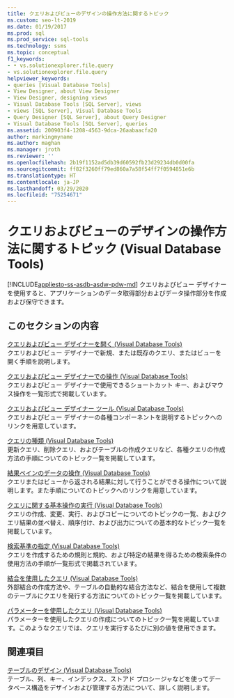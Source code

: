 ```yaml
---
title: クエリおよびビューのデザインの操作方法に関するトピック
ms.custom: seo-lt-2019
ms.date: 01/19/2017
ms.prod: sql
ms.prod_service: sql-tools
ms.technology: ssms
ms.topic: conceptual
f1_keywords:
- • vs.solutionexplorer.file.query
- vs.solutionexplorer.file.query
helpviewer_keywords:
- queries [Visual Database Tools]
- View Designer, about View Designer
- View Designer, designing views
- Visual Database Tools [SQL Server], views
- views [SQL Server], Visual Database Tools
- Query Designer [SQL Server], about Query Designer
- Visual Database Tools [SQL Server], queries
ms.assetid: 200903f4-1208-4563-9dca-26aabaacfa20
author: markingmyname
ms.author: maghan
ms.manager: jroth
ms.reviewer: ''
ms.openlocfilehash: 2b19f1152ad5db39d60592fb23d29234db0d00fa
ms.sourcegitcommit: ff82f3260ff79ed860a7a58f54ff7f0594851e6b
ms.translationtype: HT
ms.contentlocale: ja-JP
ms.lasthandoff: 03/29/2020
ms.locfileid: "75254671"
---
```

# <a name="design-queries-and-views-how-to-topics-visual-database-tools"></a>クエリおよびビューのデザインの操作方法に関するトピック (Visual Database Tools)
[!INCLUDE[appliesto-ss-asdb-asdw-pdw-md](../../includes/appliesto-ss-asdb-asdw-pdw-md.md)]
クエリおよびビュー デザイナーを使用すると、アプリケーションのデータ取得部分およびデータ操作部分を作成および保守できます。  
  
## <a name="in-this-section"></a>このセクションの内容  
[クエリおよびビュー デザイナーを開く (Visual Database Tools)](../../ssms/visual-db-tools/open-the-query-and-view-designer-visual-database-tools.md)  
クエリおよびビュー デザイナーで新規、または既存のクエリ、またはビューを開く手順を説明します。  
  
[クエリおよびビュー デザイナーでの操作 (Visual Database Tools)](../../ssms/visual-db-tools/navigate-in-the-query-and-view-designer-visual-database-tools.md)  
クエリおよびビュー デザイナーで使用できるショートカット キー、およびマウス操作を一覧形式で掲載しています。  
  
[クエリおよびビュー デザイナー ツール (Visual Database Tools)](../../ssms/visual-db-tools/query-and-view-designer-tools-visual-database-tools.md)  
クエリおよびビュー デザイナーの各種コンポーネントを説明するトピックへのリンクを用意しています。  
  
[クエリの種類 (Visual Database Tools)](../../ssms/visual-db-tools/types-of-queries-visual-database-tools.md)  
更新クエリ、削除クエリ、およびテーブルの作成クエリなど、各種クエリの作成方法の手順についてのトピック一覧を掲載しています。  
  
[結果ペインのデータの操作 (Visual Database Tools)](../../ssms/visual-db-tools/work-with-data-in-the-results-pane-visual-database-tools.md)  
クエリまたはビューから返される結果に対して行うことができる操作について説明します。また手順についてのトピックへのリンクを用意しています。  
  
[クエリに関する基本操作の実行 (Visual Database Tools)](../../ssms/visual-db-tools/perform-basic-operations-with-queries-visual-database-tools.md)  
クエリの作成、変更、実行、およびコピーについてのトピックの一覧、およびクエリ結果の並べ替え、順序付け、および出力についての基本的なトピック一覧を掲載しています。  
  
[検索基準の指定 (Visual Database Tools)](../../ssms/visual-db-tools/specify-search-criteria-visual-database-tools.md)  
クエリを作成するための規則と規約、および特定の結果を得るための検索条件の使用方法の手順が一覧形式で掲載されています。  
  
[結合を使用したクエリ (Visual Database Tools)](../../ssms/visual-db-tools/query-with-joins-visual-database-tools.md)  
外部結合の作成方法や、テーブルの自動的な結合方法など、結合を使用して複数のテーブルにクエリを発行する方法についてのトピック一覧を掲載しています。  
  
[パラメーターを使用したクエリ (Visual Database Tools)](../../ssms/visual-db-tools/query-with-parameters-visual-database-tools.md)  
パラメーターを使用したクエリの作成についてのトピック一覧を掲載しています。このようなクエリでは、クエリを実行するたびに別の値を使用できます。  
  
## <a name="related-sections"></a>関連項目  
[テーブルのデザイン (Visual Database Tools)](../../ssms/visual-db-tools/design-tables-visual-database-tools.md)  
テーブル、列、キー、インデックス、ストアド プロシージャなどを使ってデータベース構造をデザインおよび管理する方法について、詳しく説明します。  
  
